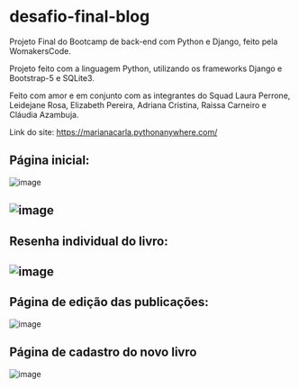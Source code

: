 # desafio-final-blog

Projeto Final do Bootcamp de back-end com Python e Django, feito pela WomakersCode. 

Projeto feito com a linguagem Python, utilizando os frameworks Django e Bootstrap-5 e SQLite3.

Feito com amor e em conjunto com as integrantes do Squad Laura Perrone, Leidejane Rosa, Elizabeth Pereira, Adriana Cristina, Raissa Carneiro e Cláudia Azambuja. 

Link do site: https://marianacarla.pythonanywhere.com/ 

## Página inicial:
![image](https://github.com/marianachoratto/desafio-final-blog/assets/146736051/e960871a-718a-42b7-9090-5ddf3c77cd41)

![image](https://github.com/marianachoratto/desafio-final-blog/assets/146736051/9f22f39c-d7dd-4097-9ebd-1068e907db48)
-----------------------------------------------------------------------------------------------

## Resenha individual do livro:
![image](https://github.com/marianachoratto/desafio-final-blog/assets/146736051/7b16540d-d30a-4432-b539-999f89dbcad3)
------------------------------------------------------------------------------------------------

## Página de edição das publicações: 
![image](https://github.com/marianachoratto/desafio-final-blog/assets/146736051/6e0ee921-69bc-404a-91bd-e23a08b180ec)

## Página de cadastro do novo livro
![image](https://github.com/marianachoratto/desafio-final-blog/assets/146736051/fb450f47-6ec0-4e8f-ad39-ae4cd34f1e67)


